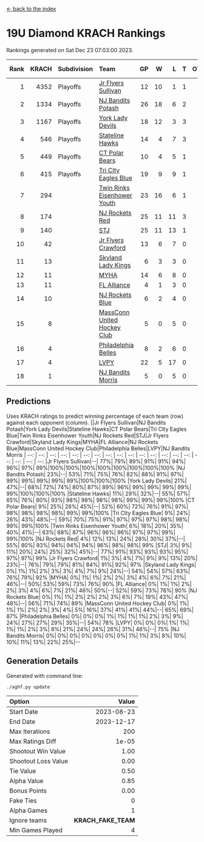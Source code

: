 [<- back to the index](readme.md)
# 19U Diamond KRACH Rankings
Rankings generated on Sat Dec 23 07:03:00 2023.

Rank|KRACH|Subdivision|Team|GP|W|L|T|OTW|OTL|SoS|Exp Wins|Win Diff
---:|---:|:---|:---|---:|---:|---:|---:|---:|---:|---:|---:|---:
1|4352|Playoffs|[Jr Flyers Sullivan](https://gamesheetstats.com/seasons/3663/teams/140859/schedule)|12|10|1|1|1|0|670|11.3|-0.0
2|1334|Playoffs|[NJ Bandits Potash](https://gamesheetstats.com/seasons/3663/teams/140857/schedule)|26|18|6|2|0|0|835|19.8|-0.0
3|1167|Playoffs|[York Lady Devils](https://gamesheetstats.com/seasons/3663/teams/140856/schedule)|18|12|3|3|0|0|623|14.3|-0.0
4|546|Playoffs|[Stateline Hawks](https://gamesheetstats.com/seasons/3663/teams/141851/schedule)|14|4|7|3|0|1|1498|6.3|-0.0
5|449|Playoffs|[CT Polar Bears](https://gamesheetstats.com/seasons/3663/teams/140853/schedule)|10|4|5|1|0|0|1279|5.3|-0.0
6|415|Playoffs|[Tri CIty Eagles Blue](https://gamesheetstats.com/seasons/3663/teams/140852/schedule)|19|9|9|1|1|0|907|10.3|-0.0
7|294||[Twin Rinks Eisenhower Youth](https://gamesheetstats.com/seasons/3663/teams/140861/schedule)|23|16|6|1|0|0|255|17.3|-0.0
8|174||[NJ Rockets Red](https://gamesheetstats.com/seasons/3663/teams/140855/schedule)|25|11|11|3|1|1|548|13.3|-0.0
9|140||[STJ](https://gamesheetstats.com/seasons/3663/teams/140858/schedule)|25|11|13|1|0|0|449|12.3|-0.0
10|42||[Jr Flyers Crawford](https://gamesheetstats.com/seasons/3663/teams/140862/schedule)|13|6|7|0|0|1|101|6.9|0.0
11|13||[Skyland Lady Kings](https://gamesheetstats.com/seasons/3663/teams/140865/schedule)|6|3|3|0|0|0|70|3.9|0.0
12|11||[MYHA](https://gamesheetstats.com/seasons/3663/teams/140863/schedule)|14|6|8|0|0|0|69|6.9|0.0
13|11||[FL Alliance](https://gamesheetstats.com/seasons/3663/teams/156907/schedule)|4|1|3|0|0|0|278|1.9|0.0
14|10||[NJ Rockets Blue](https://gamesheetstats.com/seasons/3663/teams/140867/schedule)|6|2|4|0|0|0|129|2.9|0.0
15|8||[MassConn United Hockey Club](https://gamesheetstats.com/seasons/3663/teams/140854/schedule)|5|0|5|0|0|0|493|0.9|0.0
16|4||[Philadelphia Belles](https://gamesheetstats.com/seasons/3663/teams/140864/schedule)|8|2|6|0|0|0|37|2.9|0.0
17|4||[LVPY](https://gamesheetstats.com/seasons/3663/teams/140860/schedule)|22|5|17|0|0|0|216|5.9|0.0
18|1||[NJ Bandits Morris](https://gamesheetstats.com/seasons/3663/teams/140866/schedule)|5|0|5|0|0|0|107|0.9|0.0

## Predictions
Uses KRACH ratings to predict winning percentage of each team (row) against each opponent (column).
||Jr Flyers Sullivan|NJ Bandits Potash|York Lady Devils|Stateline Hawks|CT Polar Bears|Tri CIty Eagles Blue|Twin Rinks Eisenhower Youth|NJ Rockets Red|STJ|Jr Flyers Crawford|Skyland Lady Kings|MYHA|FL Alliance|NJ Rockets Blue|MassConn United Hockey Club|Philadelphia Belles|LVPY|NJ Bandits Morris
| --: | --: | --: | --: | --: | --: | --: | --: | --: | --: | --: | --: | --: | --: | --: | --: | --: | --: | --: 
|Jr Flyers Sullivan|--| 77%| 79%| 89%| 91%| 91%| 94%| 96%| 97%| 99%|100%|100%|100%|100%|100%|100%|100%|100%
|NJ Bandits Potash| 23%|--| 53%| 71%| 75%| 76%| 82%| 88%| 91%| 97%| 99%| 99%| 99%| 99%| 99%|100%|100%|100%
|York Lady Devils| 21%| 47%|--| 68%| 72%| 74%| 80%| 87%| 89%| 96%| 99%| 99%| 99%| 99%| 99%|100%|100%|100%
|Stateline Hawks| 11%| 29%| 32%|--| 55%| 57%| 65%| 76%| 80%| 93%| 98%| 98%| 98%| 98%| 99%| 99%| 99%|100%
|CT Polar Bears|  9%| 25%| 28%| 45%|--| 52%| 60%| 72%| 76%| 91%| 97%| 98%| 98%| 98%| 98%| 99%| 99%|100%
|Tri CIty Eagles Blue|  9%| 24%| 26%| 43%| 48%|--| 59%| 70%| 75%| 91%| 97%| 97%| 97%| 98%| 98%| 99%| 99%|100%
|Twin Rinks Eisenhower Youth|  6%| 18%| 20%| 35%| 40%| 41%|--| 63%| 68%| 87%| 96%| 96%| 96%| 97%| 97%| 99%| 99%|100%
|NJ Rockets Red|  4%| 12%| 13%| 24%| 28%| 30%| 37%|--| 55%| 80%| 93%| 94%| 94%| 94%| 96%| 98%| 98%| 99%
|STJ|  3%|  9%| 11%| 20%| 24%| 25%| 32%| 45%|--| 77%| 91%| 93%| 93%| 93%| 95%| 97%| 97%| 99%
|Jr Flyers Crawford|  1%|  3%|  4%|  7%|  9%|  9%| 13%| 20%| 23%|--| 76%| 79%| 79%| 81%| 84%| 91%| 92%| 97%
|Skyland Lady Kings|  0%|  1%|  1%|  2%|  3%|  3%|  4%|  7%|  9%| 24%|--| 54%| 54%| 57%| 63%| 76%| 79%| 92%
|MYHA|  0%|  1%|  1%|  2%|  2%|  3%|  4%|  6%|  7%| 21%| 46%|--| 50%| 53%| 59%| 73%| 76%| 90%
|FL Alliance|  0%|  1%|  1%|  2%|  2%|  3%|  4%|  6%|  7%| 21%| 46%| 50%|--| 52%| 59%| 73%| 76%| 90%
|NJ Rockets Blue|  0%|  1%|  1%|  2%|  2%|  2%|  3%|  6%|  7%| 19%| 43%| 47%| 48%|--| 56%| 71%| 74%| 89%
|MassConn United Hockey Club|  0%|  1%|  1%|  1%|  2%|  2%|  3%|  4%|  5%| 16%| 37%| 41%| 41%| 44%|--| 65%| 69%| 87%
|Philadelphia Belles|  0%|  0%|  0%|  1%|  1%|  1%|  1%|  2%|  3%|  9%| 24%| 27%| 27%| 29%| 35%|--| 54%| 78%
|LVPY|  0%|  0%|  0%|  1%|  1%|  1%|  1%|  2%|  3%|  8%| 21%| 24%| 24%| 26%| 31%| 46%|--| 75%
|NJ Bandits Morris|  0%|  0%|  0%|  0%|  0%|  0%|  0%|  1%|  1%|  3%|  8%| 10%| 10%| 11%| 13%| 22%| 25%|--

## Generation Details

Generated with command line:
```
./aghf.py update
```

| Option | Value |
| :----- | ----: |
| Start Date | 2023-08-23 |
| End Date | 2023-12-17 |
| Max Iterations | 200 |
| Max Ratings Diff | 1e-05 |
| Shootout Win Value | 1.00 |
| Shootout Loss Value | 0.00 |
| Tie Value | 0.50 |
| Alpha Value | 0.85 |
| Bonus Points | 0.00 |
| Fake Ties | 0 |
| Alpha Games | 1 |
| Ignore teams | __KRACH_FAKE_TEAM__ |
| Min Games Played | 4 |

